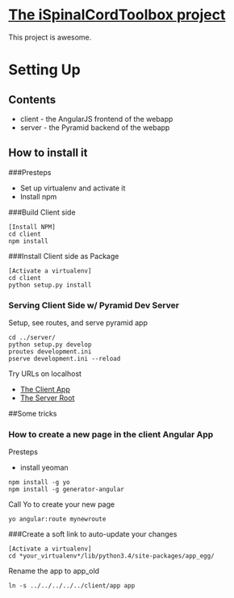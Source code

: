 # [The iSpinalCordToolbox project](https://github.com/neuropoly/spinalcordtoolbox_web) #

This project is awesome.

# Setting Up

## Contents

 - client - the AngularJS frontend of the webapp
 - server - the Pyramid backend of the webapp

## How to install it

###Presteps
 - Set up virtualenv and activate it
 - Install npm

###Build Client side
```
[Install NPM]
cd client
npm install
```

###Install Client side as Package
```
[Activate a virtualenv]
cd client
python setup.py install
```

### Serving Client Side w/ Pyramid Dev Server

Setup, see routes, and serve pyramid app
```
cd ../server/
python setup.py develop
proutes development.ini
pserve development.ini --reload
```

Try URLs on localhost
- [The Client App](http://localhost:6543/)
- [The Server Root](http://localhost:6543/home)

##Some tricks 

### How to create a new page in the client Angular App
Presteps
 - install yeoman
 ```
 npm install -g yo
 npm install -g generator-angular
 ```

Call Yo to create your new page
```
yo angular:route mynewroute
```

###Create a soft link to auto-update your changes
```
[Activate a virtualenv]
cd *your_virtualenv*/lib/python3.4/site-packages/app_egg/
```
Rename the app to app_old
```
ln -s ../../../../../client/app app
```













